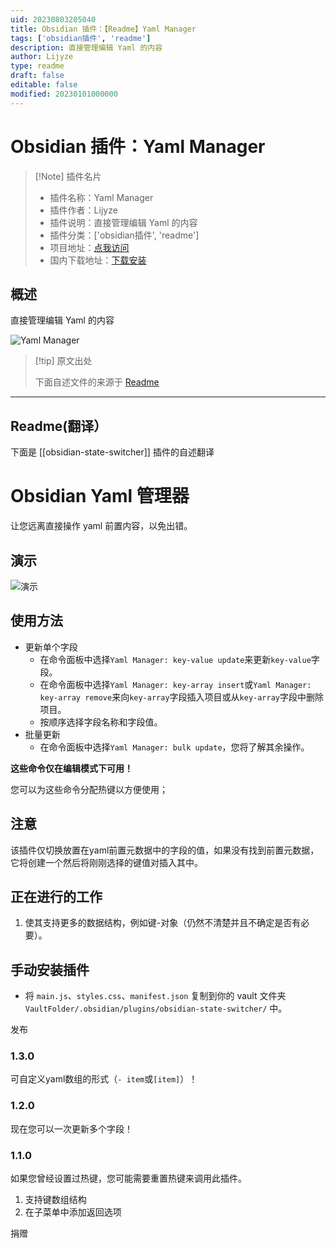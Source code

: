 ```yaml
---
uid: 20230803205040
title: Obsidian 插件：【Readme】Yaml Manager
tags: ['obsidian插件', 'readme']
description: 直接管理编辑 Yaml 的内容
author: Lijyze
type: readme
draft: false
editable: false
modified: 20230101000000
---
```


# Obsidian 插件：Yaml Manager

> [!Note] 插件名片
> - 插件名称：Yaml Manager
> - 插件作者：Lijyze
> - 插件说明：直接管理编辑 Yaml 的内容
> - 插件分类：['obsidian插件', 'readme']
> - 项目地址：[点我访问](https://github.com/lijyze/obsidian-state-switcher)
> - 国内下载地址：[下载安装](https://pkmer.cn/products/plugin/pluginMarket/?obsidian-state-switcher)

## 概述

直接管理编辑 Yaml 的内容

![Yaml Manager](https://cdn.pkmer.cn/covers/obsidian-state-switcher_new.gif!pkmer)

> [!tip] 原文出处
> 
>下面自述文件的来源于 [Readme](https://ghproxy.net/https://raw.githubusercontent.com/lijyze/obsidian-state-switcher/main/README.md)
> 

---

## Readme(翻译）

下面是 [[obsidian-state-switcher]] 插件的自述翻译


# Obsidian Yaml 管理器

让您远离直接操作 yaml 前置内容，以免出错。

## 演示

![演示](https://raw.githubusercontent.com/lijyze/obsidian-state-switcher/main/assets/demo.gif)

## 使用方法

- 更新单个字段
  - 在命令面板中选择`Yaml Manager: key-value update`来更新`key-value`字段。
  - 在命令面板中选择`Yaml Manager: key-array insert`或`Yaml Manager: key-array remove`来向`key-array`字段插入项目或从`key-array`字段中删除项目。
  - 按顺序选择字段名称和字段值。
- 批量更新
  - 在命令面板中选择`Yaml Manager: bulk update`，您将了解其余操作。

**这些命令仅在编辑模式下可用！**

您可以为这些命令分配热键以方便使用；

## 注意

该插件仅切换放置在yaml前置元数据中的字段的值，如果没有找到前置元数据，它将创建一个然后将刚刚选择的键值对插入其中。

## 正在进行的工作

1. 使其支持更多的数据结构，例如键-对象（仍然不清楚并且不确定是否有必要）。

## 手动安装插件

- 将 `main.js`、`styles.css`、`manifest.json` 复制到你的 vault 文件夹 `VaultFolder/.obsidian/plugins/obsidian-state-switcher/` 中。

发布

### 1.3.0
可自定义yaml数组的形式（`- item`或`[item]`）！

### 1.2.0
现在您可以一次更新多个字段！

### 1.1.0
如果您曾经设置过热键，您可能需要重置热键来调用此插件。

1. 支持键数组结构
2. 在子菜单中添加返回选项

捐赠





